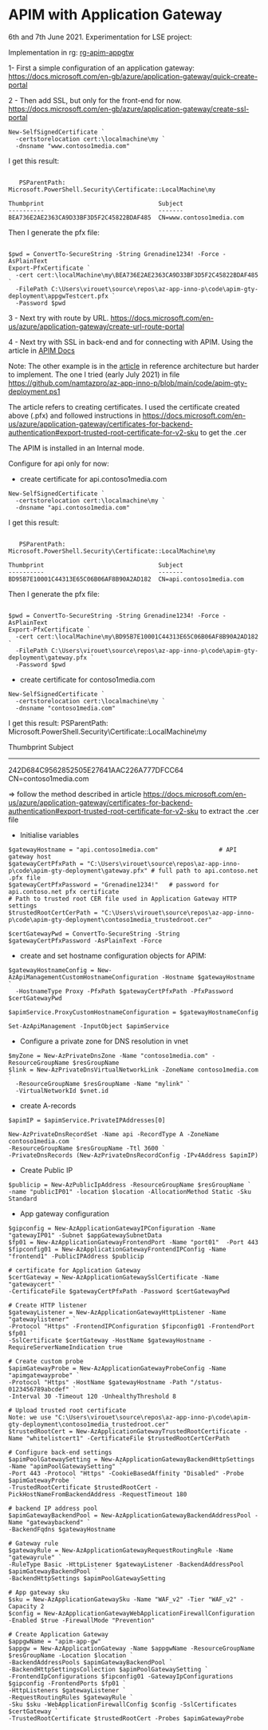 # APIM with Application Gateway

6th and 7th June 2021. Experimentation for LSE project:

Implementation in rg: [rg-apim-appgtw](https://ms.portal.azure.com/#@microsoft.onmicrosoft.com/resource/subscriptions/1d753eb4-5ec5-4e40-a89b-99c7ab6dfc14/resourceGroups/rg-apim-appgtw/overview)

 1- First a simple configuration of an application gateway:
https://docs.microsoft.com/en-gb/azure/application-gateway/quick-create-portal

2 - Then add SSL, but only for the front-end for now. https://docs.microsoft.com/en-gb/azure/application-gateway/create-ssl-portal
```
New-SelfSignedCertificate `
  -certstorelocation cert:\localmachine\my `
  -dnsname "www.contoso1media.com"
```
I get this result:
```

   PSParentPath: Microsoft.PowerShell.Security\Certificate::LocalMachine\my

Thumbprint                                Subject
----------                                -------
BEA736E2AE2363CA9D33BF3D5F2C45822BDAF485  CN=www.contoso1media.com
```
Then I generate the pfx file:
```

$pwd = ConvertTo-SecureString -String Grenadine1234! -Force -AsPlainText
Export-PfxCertificate `
  -cert cert:\localMachine\my\BEA736E2AE2363CA9D33BF3D5F2C45822BDAF485 `
  -FilePath C:\Users\virouet\source\repos\az-app-inno-p\code\apim-gty-deployment\appgwTestcert.pfx `
  -Password $pwd
```

  3 - Next try with route by URL. https://docs.microsoft.com/en-us/azure/application-gateway/create-url-route-portal

4 - Next try with SSL in back-end and for connecting with APIM. Using the article in [APIM Docs](https://docs.microsoft.com/en-us/azure/api-management/api-management-howto-integrate-internal-vnet-appgateway)

Note: The other example is in the [article](https://docs.microsoft.com/en-us/azure/architecture/reference-architectures/apis/protect-apis) in reference architecture but harder to implement. The one I tried (early July 2021) in file https://github.com/namtazpro/az-app-inno-p/blob/main/code/apim-gty-deployment.ps1


The article refers to creating certificates. I used the certificate created above (.pfx) and followed instructions in https://docs.microsoft.com/en-us/azure/application-gateway/certificates-for-backend-authentication#export-trusted-root-certificate-for-v2-sku to get the .cer

The APIM is installed in an Internal mode.

Configure for api only for now:

- create certificate for api.contoso1media.com
```
New-SelfSignedCertificate `
  -certstorelocation cert:\localmachine\my `
  -dnsname "api.contoso1media.com"
```
I get this result:
```

   PSParentPath: Microsoft.PowerShell.Security\Certificate::LocalMachine\my

Thumbprint                                Subject
----------                                -------
BD95B7E10001C44313E65C06B06AF8B90A2AD182  CN=api.contoso1media.com
```
Then I generate the pfx file:
```

$pwd = ConvertTo-SecureString -String Grenadine1234! -Force -AsPlainText
Export-PfxCertificate `
  -cert cert:\localMachine\my\BD95B7E10001C44313E65C06B06AF8B90A2AD182 `
  -FilePath C:\Users\virouet\source\repos\az-app-inno-p\code\apim-gty-deployment\gateway.pfx `
  -Password $pwd
```

- create certificate for contoso1media.com
```
New-SelfSignedCertificate `
  -certstorelocation cert:\localmachine\my `
  -dnsname "contoso1media.com"
```
I get this result:
   PSParentPath: Microsoft.PowerShell.Security\Certificate::LocalMachine\my

Thumbprint                                Subject
----------                                -------
242D684C9562852505E27641AAC226A777DFCC64  CN=contoso1media.com

=> follow the method described in article https://docs.microsoft.com/en-us/azure/application-gateway/certificates-for-backend-authentication#export-trusted-root-certificate-for-v2-sku  to extract the .cer file

- Initialise variables
```
$gatewayHostname = "api.contoso1media.com"                 # API gateway host
$gatewayCertPfxPath = "C:\Users\virouet\source\repos\az-app-inno-p\code\apim-gty-deployment\gateway.pfx" # full path to api.contoso.net .pfx file
$gatewayCertPfxPassword = "Grenadine1234!"   # password for api.contoso.net pfx certificate
# Path to trusted root CER file used in Application Gateway HTTP settings
$trustedRootCertCerPath = "C:\Users\virouet\source\repos\az-app-inno-p\code\apim-gty-deployment\contoso1media_trustedroot.cer" 

$certGatewayPwd = ConvertTo-SecureString -String $gatewayCertPfxPassword -AsPlainText -Force
```

- create and set hostname configuration objects for APIM:
```
$gatewayHostnameConfig = New-AzApiManagementCustomHostnameConfiguration -Hostname $gatewayHostname `
  -HostnameType Proxy -PfxPath $gatewayCertPfxPath -PfxPassword $certGatewayPwd

$apimService.ProxyCustomHostnameConfiguration = $gatewayHostnameConfig

Set-AzApiManagement -InputObject $apimService

```

- Configure a private zone for DNS resolution in vnet
```
$myZone = New-AzPrivateDnsZone -Name "contoso1media.com" -ResourceGroupName $resGroupName 
$link = New-AzPrivateDnsVirtualNetworkLink -ZoneName contoso1media.com `
  -ResourceGroupName $resGroupName -Name "mylink" `
  -VirtualNetworkId $vnet.id
  ```

  - create A-records
  ```
  $apimIP = $apimService.PrivateIPAddresses[0]

New-AzPrivateDnsRecordSet -Name api -RecordType A -ZoneName contoso1media.com `
  -ResourceGroupName $resGroupName -Ttl 3600 `
  -PrivateDnsRecords (New-AzPrivateDnsRecordConfig -IPv4Address $apimIP)
  ```

  - Create Public IP
  ```
  $publicip = New-AzPublicIpAddress -ResourceGroupName $resGroupName `
  -name "publicIP01" -location $location -AllocationMethod Static -Sku Standard
  ```

  - App gateway configuration

  ```
  $gipconfig = New-AzApplicationGatewayIPConfiguration -Name "gatewayIP01" -Subnet $appGatewaySubnetData
  $fp01 = New-AzApplicationGatewayFrontendPort -Name "port01"  -Port 443
  $fipconfig01 = New-AzApplicationGatewayFrontendIPConfig -Name "frontend1" -PublicIPAddress $publicip

  # certificate for Application Gateway
  $certGateway = New-AzApplicationGatewaySslCertificate -Name "gatewaycert" `
  -CertificateFile $gatewayCertPfxPath -Password $certGatewayPwd

  # Create HTTP listener
  $gatewayListener = New-AzApplicationGatewayHttpListener -Name "gatewaylistener" `
  -Protocol "Https" -FrontendIPConfiguration $fipconfig01 -FrontendPort $fp01 `
  -SslCertificate $certGateway -HostName $gatewayHostname -RequireServerNameIndication true

  # Create custom probe
$apimGatewayProbe = New-AzApplicationGatewayProbeConfig -Name "apimgatewayprobe" `
  -Protocol "Https" -HostName $gatewayHostname -Path "/status-0123456789abcdef" `
  -Interval 30 -Timeout 120 -UnhealthyThreshold 8

  # Upload trusted root certificate
  Note: we use "C:\Users\virouet\source\repos\az-app-inno-p\code\apim-gty-deployment\contoso1media_trustedroot.cer" 
  $trustedRootCert = New-AzApplicationGatewayTrustedRootCertificate -Name "whitelistcert1" -CertificateFile $trustedRootCertCerPath

  # Configure back-end settings
  $apimPoolGatewaySetting = New-AzApplicationGatewayBackendHttpSettings -Name "apimPoolGatewaySetting" `
  -Port 443 -Protocol "Https" -CookieBasedAffinity "Disabled" -Probe $apimGatewayProbe `
  -TrustedRootCertificate $trustedRootCert -PickHostNameFromBackendAddress -RequestTimeout 180

  # backend IP address pool
  $apimGatewayBackendPool = New-AzApplicationGatewayBackendAddressPool -Name "gatewaybackend" `
  -BackendFqdns $gatewayHostname

  # Gateway rule
  $gatewayRule = New-AzApplicationGatewayRequestRoutingRule -Name "gatewayrule" `
  -RuleType Basic -HttpListener $gatewayListener -BackendAddressPool $apimGatewayBackendPool `
  -BackendHttpSettings $apimPoolGatewaySetting

  # App gateway sku
  $sku = New-AzApplicationGatewaySku -Name "WAF_v2" -Tier "WAF_v2" -Capacity 2
  $config = New-AzApplicationGatewayWebApplicationFirewallConfiguration -Enabled $true -FirewallMode "Prevention"

  # Create Application Gateway
  $appgwName = "apim-app-gw"
$appgw = New-AzApplicationGateway -Name $appgwName -ResourceGroupName $resGroupName -Location $location `
  -BackendAddressPools $apimGatewayBackendPool `
  -BackendHttpSettingsCollection $apimPoolGatewaySetting `
  -FrontendIpConfigurations $fipconfig01 -GatewayIpConfigurations $gipconfig -FrontendPorts $fp01 `
  -HttpListeners $gatewayListener `
  -RequestRoutingRules $gatewayRule `
  -Sku $sku -WebApplicationFirewallConfig $config -SslCertificates $certGateway `
  -TrustedRootCertificate $trustedRootCert -Probes $apimGatewayProbe
